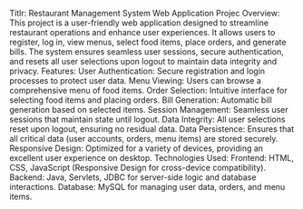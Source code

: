 Titlr: Restaurant Management System Web Application
Projec Overview: This project is a user-friendly web application designed to streamline restaurant operations and enhance user experiences. It allows users to register, log in, view menus, select food items, place orders, and generate bills. The system ensures seamless user sessions, secure authentication, and resets all user selections upon logout to maintain data integrity and privacy.
Features:
User Authentication: Secure registration and login processes to protect user data.
Menu Viewing: Users can browse a comprehensive menu of food items.
Order Selection: Intuitive interface for selecting food items and placing orders.
Bill Generation: Automatic bill generation based on selected items.
Session Management: Seamless user sessions that maintain state until logout.
Data Integrity: All user selections reset upon logout, ensuring no residual data.
Data Persistence: Ensures that all critical data (user accounts, orders, menu items) are stored securely.
Responsive Design: Optimized for a variety of devices, providing an excellent user experience on desktop.
Technologies Used:
Frontend: HTML, CSS, JavaScript (Responsive Design for cross-device compatibility).
Backend: Java, Servlets, JDBC for server-side logic and database interactions.
Database: MySQL for managing user data, orders, and menu items.

